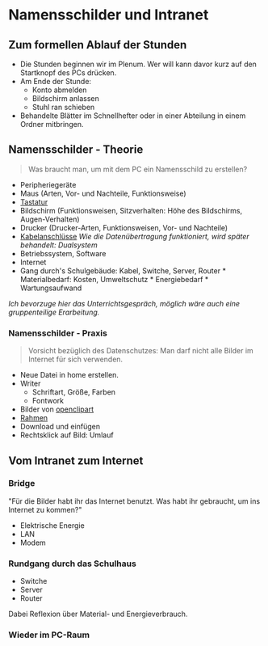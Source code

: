 Namensschilder und Intranet
==================================
## Zum formellen Ablauf der Stunden

* Die Stunden beginnen wir im Plenum. Wer will kann davor kurz auf den Startknopf des PCs drücken.
* Am Ende der Stunde:
    * Konto abmelden
    * Bildschirm anlassen
    * Stuhl ran schieben
* Behandelte Blätter im Schnellhefter oder in einer Abteilung in einem Ordner mitbringen.

## Namensschilder - Theorie
> Was braucht man, um mit dem PC ein Namensschild zu erstellen?

 * Peripheriegeräte
  * Maus (Arten, Vor- und Nachteile, Funktionsweise)
  * [Tastatur]
  * Bildschirm (Funktionsweisen, Sitzverhalten: Höhe des Bildschirms, Augen-Verhalten)
  * Drucker (Drucker-Arten, Funktionsweisen, Vor- und Nachteile)
  * [Kabelanschlüsse] *Wie die Datenübertragung funktioniert, wird später behandelt: Dualsystem*
 * Betriebssystem, Software
 * Internet
  * Gang durch's Schulgebäude: Kabel, Switche, Server, Router
        * Materialbedarf: Kosten, Umweltschutz
        * Energiebedarf
        * Wartungsaufwand

[Tastatur]: https://upload.wikimedia.org/wikipedia/commons/thumb/b/b0/German-T2-Keyboard-Prototype-May-2012.jpg/1024px-German-T2-Keyboard-Prototype-May-2012.jpg
[Kabelanschlüsse]: http://www.computerbild.de/fotos/USB-Stecker-und-die-wichtigsten-externen-PC-Anschluesse-4402031.html#1

*Ich bevorzuge hier das Unterrichtsgespräch, möglich wäre auch eine gruppenteilige Erarbeitung.*

### Namensschilder - Praxis
> Vorsicht bezüglich des Datenschutzes: Man darf nicht alle Bilder im Internet für sich verwenden.

* Neue Datei in home erstellen.
* Writer
    * Schriftart, Größe, Farben
    * Fontwork
* Bilder von [openclipart]
 * [Rahmen]
 * Download und einfügen
* Rechtsklick auf Bild: Umlauf
    
[openclipart]: https://openclipart.org/
[Rahmen]: https://openclipart.org/search/?query=border


## Vom Intranet zum Internet
### Bridge
"Für die Bilder habt ihr das Internet benutzt. Was habt ihr gebraucht, um ins Internet zu kommen?"
* Elektrische Energie
* LAN
* Modem

### Rundgang durch das Schulhaus
* Switche
* Server
* Router

Dabei Reflexion über Material- und Energieverbrauch.
 
### Wieder im PC-Raum


